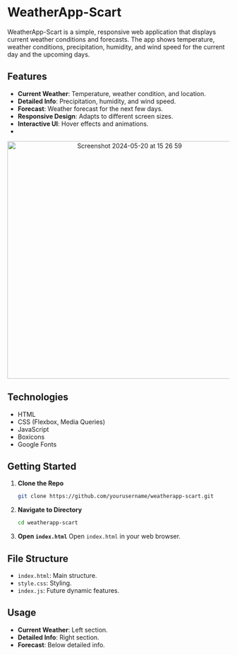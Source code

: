 # WeatherApp-Scart  

WeatherApp-Scart is a simple, responsive web application that displays current weather conditions and forecasts. The app shows temperature, weather conditions, precipitation, humidity, and wind speed for the current day and the upcoming days.

## Features

- **Current Weather**: Temperature, weather condition, and location.
- **Detailed Info**: Precipitation, humidity, and wind speed.
- **Forecast**: Weather forecast for the next few days.
- **Responsive Design**: Adapts to different screen sizes.
- **Interactive UI**: Hover effects and animations.
- 
<p align="center">
<img width="538" alt="Screenshot 2024-05-20 at 15 26 59" src="https://github.com/Anish-xii/weather-today/assets/164672680/936000a2-33a5-4848-8ed3-a34bd24f2795">
</p>

## Technologies

- HTML
- CSS (Flexbox, Media Queries)
- JavaScript
- Boxicons
- Google Fonts

## Getting Started

1. **Clone the Repo**
   ```sh
   git clone https://github.com/yourusername/weatherapp-scart.git
   ```
2. **Navigate to Directory**
   ```sh
   cd weatherapp-scart
   ```
3. **Open `index.html`**
   Open `index.html` in your web browser.

## File Structure

- `index.html`: Main structure.
- `style.css`: Styling.
- `index.js`: Future dynamic features.

## Usage

- **Current Weather**: Left section.
- **Detailed Info**: Right section.
- **Forecast**: Below detailed info.

